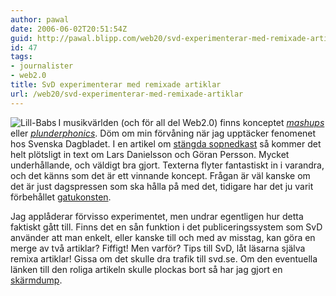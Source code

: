 ```yaml
---
author: pawal
date: 2006-06-02T20:51:54Z
guid: http://pawal.blipp.com/web20/svd-experimenterar-med-remixade-artiklar
id: 47
tags:
- journalister
- web2.0
title: SvD experimenterar med remixade artiklar
url: /web20/svd-experimenterar-med-remixade-artiklar
---
```


<img align="left" title="Lill-Babs" alt="Lill-Babs" src="http://blipp.com/misc/lillbabs.jpg" />

I musikvärlden (och för all del Web2.0) finns konceptet
<a href="https://en.wikipedia.org/wiki/Mashup"><em>mashups</em></a> eller
<a href="https://en.wikipedia.org/wiki/Plunderphonics"><em>plunderphonics</em></a>.
Döm om min förvåning när jag upptäcker fenomenet hos Svenska Dagbladet. I en artikel om
<a href="http://www.svd.se/dynamiskt/inrikes/did_12825510.asp">stängda
sopnedkast</a> så kommer det helt plötsligt in text om Lars Danielsson
och Göran Persson. Mycket underhållande, och väldigt bra
gjort. Texterna flyter fantastiskt in i varandra, och det känns som
det är ett vinnande koncept. Frågan är väl kanske om det är just
dagspressen som ska hålla på med det, tidigare har det ju varit
förbehållet <a href="http://www.gatukonst.se/index.php?id=3549">gatukonsten</a>.

Jag applåderar förvisso experimentet, men undrar egentligen hur detta
faktiskt gått till. Finns det en sån funktion i det publiceringssystem
som SvD använder att man enkelt, eller kanske till och med av misstag,
kan göra en merge av två artiklar? Fiffigt! Men varför? Tips till SvD,
låt läsarna själva remixa artiklar! Gissa om det skulle dra trafik
till svd.se.  Om den eventuella länken till den roliga artikeln skulle
plockas bort så har jag gjort en
<a href="https://blipp.com/misc/SvD-2006-06-02.png">skärmdump</a>.